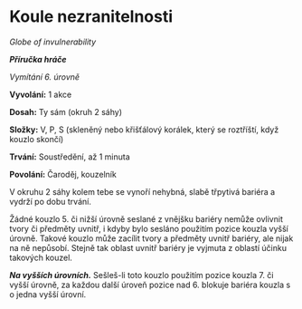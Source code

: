 # Koule nezranitelnosti

*Globe of invulnerability*

***Příručka hráče***

*Vymítání 6. úrovně*

**Vyvolání:** 1 akce

**Dosah:** Ty sám (okruh 2 sáhy)

**Složky:** V, P, S (skleněný nebo křišťálový korálek, který se roztříští, když kouzlo skončí)

**Trvání:** Soustředění, až 1 minuta

**Povolání:** Čaroděj, kouzelník

V okruhu 2 sáhy kolem tebe se vynoří nehybná, slabě třpytivá bariéra a vydrží po dobu trvání.

Žádné kouzlo 5. či nižší úrovně seslané z vnějšku bariéry nemůže ovlivnit tvory či předměty uvnitř, i kdyby bylo sesláno použitím pozice kouzla vyšší úrovně. Takové kouzlo může zacílit tvory a předměty uvnitř bariéry, ale nijak na ně nepůsobí. Stejně tak oblast uvnitř bariéry je vyjmuta z oblastí účinku takových kouzel.

***Na vyšších úrovních.*** Sešleš-li toto kouzlo použitím pozice kouzla 7. či vyšší úrovně, za každou další úroveň pozice nad 6. blokuje bariéra kouzla s o jedna vyšší úrovní.
<!--stackedit_data:
eyJoaXN0b3J5IjpbMTUwMDQyMDM2MF19
-->